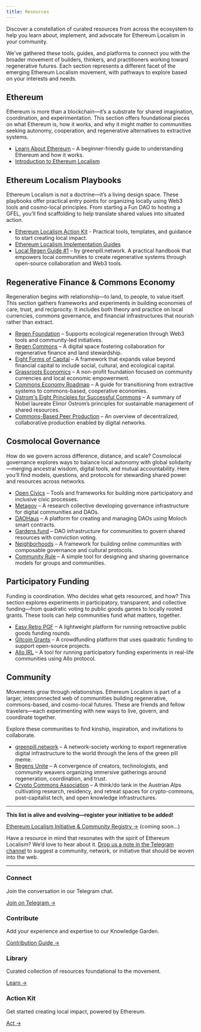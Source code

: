 ```yaml
---
title: Resources
---
```

Discover a constellation of curated resources from across the ecosystem to help you learn about, implement, and advocate for Ethereum Localism in your community. 

We've gathered these tools, guides, and platforms to connect you with the broader movement of builders, thinkers, and practitioners working toward regenerative futures. Each section represents a different facet of the emerging Ethereum Localism movement, with pathways to explore based on your interests and needs.

## Ethereum
Ethereum is more than a blockchain—it’s a substrate for shared imagination, coordination, and experimentation. This section offers foundational pieces on what Ethereum is, how it works, and why it might matter to communities seeking autonomy, cooperation, and regenerative alternatives to extractive systems.

- [Learn About Ethereum](https://ethereum.org/en/learn/) – A beginner-friendly guide to understanding Ethereum and how it works.
- [Introduction to Ethereum Localism](/introduction)

## Ethereum Localism Playbooks
Ethereum Localism is not a doctrine—it’s a living design space. These playbooks offer practical entry points for organizing locally using Web3 tools and cosmo-local principles. From starting a Fun DAO to hosting a GFEL, you’ll find scaffolding to help translate shared values into situated action.

- [Ethereum Localism Action Kit](/introduction/action-kit) - Practical tools, templates, and guidance to start creating local impact.
- [Ethereum Localism Implementation Guides](/library/Implementation-Guides)
- [Local Regen Guide #1](https://greenpill.network/pdf/local-regen-guide.pdf) – by greenpill.network. A practical handbook that empowers local communities to create regenerative systems through open-source collaboration and Web3 tools.

## Regenerative Finance & Commons Economy
Regeneration begins with relationship—to land, to people, to value itself. This section gathers frameworks and experiments in building economies of care, trust, and reciprocity. It includes both theory and practice on local currencies, commons governance, and financial infrastructures that nourish rather than extract.

- [Regen Foundation](https://regen.foundation) – Supports ecological regeneration through Web3 tools and community-led initiatives.  
- [Regen Commons](https://regencommons.com) – A digital space fostering collaboration for regenerative finance and land stewardship.  
- [Eight Forms of Capital](https://wiki.p2pfoundation.net/Eight_Forms_of_Capital) – A framework that expands value beyond financial capital to include social, cultural, and ecological capital.  
- [Grassroots Economics](https://www.grassrootseconomics.org) – A non-profit foundation focused on community currencies and local economic empowerment.  
- [Commons Economy Roadmap](https://www.commonseconomy.org/?v=28e89012f4b0491383940ca7ba568403) – A guide for transitioning from extractive systems to commons-based, cooperative economies.  
- [Ostrom's Eight Principles for Successful Commons](https://earthbound.report/2018/01/15/elinor-ostroms-8-rules-for-managing-the-commons/) – A summary of Nobel laureate Elinor Ostrom’s principles for sustainable management of shared resources.  
- [Commons-Based Peer Production](https://wiki.p2pfoundation.net/Commons-Based_Peer_Production) – An overview of decentralized, collaborative production enabled by digital networks.

## Cosmolocal Governance
How do we govern across difference, distance, and scale? Cosmolocal governance explores ways to balance local autonomy with global solidarity—merging ancestral wisdom, digital tools, and mutual accountability. Here you’ll find models, questions, and protocols for stewarding shared power and resources across networks.

- [Open Civics](https://www.opencivics.co) – Tools and frameworks for building more participatory and inclusive civic processes.  
- [Metagov](https://metagov.org) – A research collective developing governance infrastructure for digital communities and DAOs.  
- [DAOHaus](https://daohaus.club) – A platform for creating and managing DAOs using Moloch smart contracts.  
- [Gardens.fund](https://www.gardens.fund) – DAO infrastructure for communities to govern shared resources with conviction voting.  
- [Neighborhoods](https://neighbourhoods.network) – A framework for building online communities with composable governance and cultural protocols.  
- [Community Rule](https://communityrule.info) – A simple tool for designing and sharing governance models for groups and communities.

## Participatory Funding
Funding is coordination. Who decides what gets resourced, and how? This section explores experiments in participatory, transparent, and collective funding—from quadratic voting to public goods games to locally rooted grants. These tools can help communities fund what matters, together.

- [Easy Retro PGF](https://easyretropgf.xyz) – A lightweight platform for running retroactive public goods funding rounds.  
- [Gitcoin Grants](https://grants.gitcoin.co) – A crowdfunding platform that uses quadratic funding to support open-source projects.  
- [Allo IRL](https://irl.allo.capital) – A tool for running participatory funding experiments in real-life communities using Allo protocol.

## Community
Movements grow through relationships. Ethereum Localism is part of a larger, interconnected web of communities building regenerative, commons-based, and cosmo-local futures. These are friends and fellow travelers—each experimenting with new ways to live, govern, and coordinate together.

Explore these communities to find kinship, inspiration, and invitations to collaborate.

- [greenpill.network](https://greenpill.network) – A network-society working to export regenerative digital infrastructure to the world through the lens of the green pill meme.
- [Regens Unite](https://www.regensunite.earth/) – A convergence of creators, technologists, and community weavers organizing immersive gatherings around regeneration, coordination, and trust.
- [Crypto Commons Association](https://www.crypto-commons.org/) – A think/do tank in the Austrian Alps cultivating research, residency, and retreat spaces for crypto-commons, post-capitalist tech, and open knowledge infrastructures.


---

**This list is alive and evolving—register your initiative to be added!**

[Ethereum Localism Initiative & Community Registry →]() (coming soon...)

Have a resource in mind that resonates with the spirit of Ethereum Localism? We’d love to hear about it. [Drop us a note in the Telegram channel](https://t.me/+5Enk4J4d98MyMDkx) to suggest a community, network, or initiative that should be woven into the web.


---
<div class="home-grid">
	<div class="home-card">
    <h3>Connect</h3>
    <p>Join the conversation in our Telegram chat.</p>
    <a href="https://t.me/+5Enk4J4d98MyMDkx">Join on Telegram →</a>
  </div>

  <div class="home-card">
    <h3>Contribute</h3>
    <p>Add your experience and expertise to our Knowledge Garden.</p>
    <a href="/introduction">Contribution Guide →</a>
  </div>
  
  <div class="home-card">
    <h3>Library</h3>
    <p>Curated collection of resources foundational to the movement.</p>
    <a href="/library">Learn →</a>
  </div>
  
  <div class="home-card">
    <h3>Action Kit</h3>
    <p>Get started creating local impact, powered by Ethereum.</p>
    <a href="/introduction/action-kit">Act →</a>
  </div>
</div>